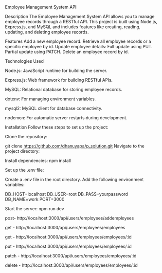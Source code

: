 Employee Management System API

Description
The Employee Management System API allows you to manage employee records through a RESTful API. This project is built using Node.js, Express.js, and MySQL and includes features like creating, reading, updating, and deleting employee records.

Features
Add a new employee record.
Retrieve all employee records or a specific employee by id.
Update employee details:
Full update using PUT.
Partial update using PATCH.
Delete an employee record by id.


Technologies Used

Node.js: JavaScript runtime for building the server.

Express.js: Web framework for building RESTful APIs.

MySQL: Relational database for storing employee records.

dotenv: For managing environment variables.

mysql2: MySQL client for database connectivity.

nodemon: For automatic server restarts during development.


Installation
Follow these steps to set up the project:

Clone the repository:

git clone https://github.com/dhanuyapa/p_solution.git
Navigate to the project directory:


Install dependencies:
npm install

Set up the .env file:

Create a .env file in the root directory.
Add the following environment variables:

DB_HOST=localhost
DB_USER=root
DB_PASS=yourpassword
DB_NAME=work
PORT=3000


Start the server:
npm run dev

post- http://localhost:3000/api/users/employees/addemployees

get - http://localhost:3000/api/users/employees/employees

get - http://localhost:3000/api/users/employees/employees/:id

put  - http://localhost:3000/api/users/employees/employees/:id

patch -  http://localhost:3000/api/users/employees/employees/:id

delete -  http://localhost:3000/api/users/employees/employees/:id